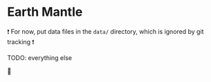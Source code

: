 # Earth Mantle

:exclamation: For now, put data files in the `data/` directory, which is ignored by git tracking :exclamation:

TODO: everything else

:beers:
